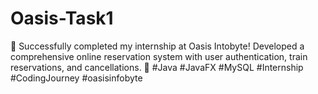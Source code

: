 # Oasis-Task1

🚀 Successfully completed my internship at Oasis Intobyte! Developed a comprehensive online reservation system with user authentication, train reservations, and cancellations. 🎉 #Java #JavaFX #MySQL #Internship #CodingJourney #oasisinfobyte

